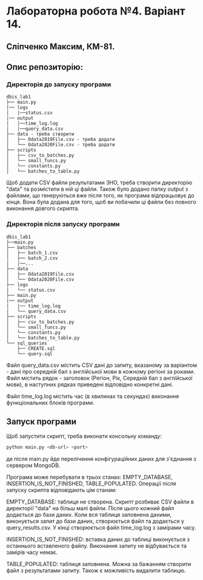 # Лабораторна робота №4. Варіант 14.
## Сліпченко Максим, КМ-81.
## Опис репозиторію:

### Директорія до запуску програми
```
dbis_lab1
├── main.py
|── logs
|   |──status.csv
|── output
|   |──time_log.log
|   |──query_data.csv
├── data - треба створити
│   ├── Odata2019File.csv - треба додати
│   └── Odata2020File.csv - треба додати
├── scripts
│   ├── csv_to_batches.py
│   └── small_funcs.py
│   └── constants.py
│   └── batches_to_table.py
```
Щоб додати CSV файли результатами ЗНО, треба створити директорію "data" та розмістити в ній ці файли.
Також було додано папку output з файлами, що генеруються вже після того, як програма відпрацьовує до кінця. Вона була додана для того, щоб ви побачили ці файли без повного виконання довгого скрипта.
### Директорія після запуску програми
```
dbis_lab1
├──main.py
├── batches
│   ├── batch_1.csv
│   ├── batch_2.csv
|   |──...
├── data
│   ├── Odata2019File.csv
│   └── Odata2020File.csv
├── logs
|   └── status.csv
├── main.py
|── output
|   |── time_log.log
|   └── query_data.csv
├── scripts
│   ├── csv_to_batches.py
│   └── small_funcs.py
│   └── constants.py
│   └── batches_to_table.py
└── sql_queries
    ├── CREATE.sql
    └── query.sql

```
Файл query_data.csv містить CSV дані до запиту, вказаному за варіантом - дані про середній бал з англійської мови в кожному регіоні за роками. Файл містить рядок - заголовок (Регіон, Рік, Середній бал з англійської мови), в наступних рядках приведені відповідно конкретні дані.

Файл time_log.log містить час (в хвилинах та секундах) виконання функціональних блоків програми.
## Запуск програми

Щоб запустити скрипт, треба виконати консольну команду:

```bash
python main.py <db-url> <port>
```
де після main.py йде перелічення конфігураційних даних для з'єднання з сервером MongoDB.

Програма може перебувати в трьох станах: EMPTY_DATABASE, INSERTION_IS_NOT_FINISHED, TABLE_POPULATED. Операції після запуску скрипта відповідають цім станам:

EMPTY_DATABASE: таблиця не створена. Скрипт розбиває CSV файли в директорії "data" на більш малі файли. Після цього кожний файл додається до бази даних. Коли вся таблиця заповнена даними, виконується запит до бази даних, створюється файл та додається у query_results.csv. У кінці створюється файл time_log.log з замірами часу.

INSERTION_IS_NOT_FINISHED: вставка даних до таблиці виконується з останнього вставленого файлу. Виконання запиту не відбувається та замірів часу немає.

TABLE_POPULATED: таблиця заповнена. Можна за бажанням створити файл з результатами запиту. Також є можливість видалити таблицю.
